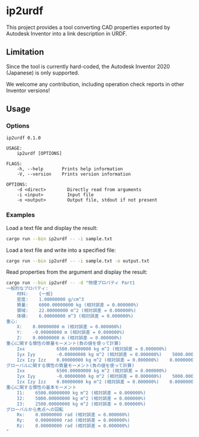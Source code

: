 # ip2urdf

This project provides a tool converting CAD properties exported by Autodesk Inventor into a link description in URDF.

## Limitation

Since the tool is currently hard-coded, the Autodesk Inventor 2020 (Japanese) is only supported.

We welcome any contribution, including operation check reports in other Inventor versions!

## Usage

### Options

```
ip2urdf 0.1.0

USAGE:
    ip2urdf [OPTIONS]

FLAGS:
    -h, --help       Prints help information
    -V, --version    Prints version information

OPTIONS:
    -d <direct>        Directly read from arguments
    -i <input>         Input file
    -o <output>        Output file, stdout if not present
```

### Examples

Load a text file and display the result:

```bash
cargo run --bin ip2urdf -- -i sample.txt
```

Load a text file and write into a specified file:

```bash
cargo run --bin ip2urdf -- -i sample.txt -o output.txt
```

Read properties from the argument and display the result:

```bash
cargo run --bin ip2urdf -- -d "物理プロパティ Part1
一般的なプロパティ:
    材料:    {一般}
    密度:    1.00000000 g/cm^3
    質量:    6000.00000000 kg (相対誤差 = 0.000000%)
    領域:    22.00000000 m^2 (相対誤差 = 0.000000%)
    体積:    6.00000000 m^3 (相対誤差 = 0.000000%)
重心:
    X:    0.00000000 m (相対誤差 = 0.000000%)
    Y:    -0.00000000 m (相対誤差 = 0.000000%)
    Z:    0.00000000 m (相対誤差 = 0.000000%)
重心に関する慣性の質量モーメント(負の値を使って計算)
    Ixx            6500.00000000 kg m^2 (相対誤差 = 0.000000%)
    Iyx Iyy        -0.00000000 kg m^2 (相対誤差 = 0.000000%)    5000.00000000 kg m^2 (相対誤差 = 0.000000%)
    Izx Izy Izz    0.00000000 kg m^2 (相対誤差 = 0.000000%)    0.00000000 kg m^2 (相対誤差 = 0.000000%)    2500.00000000 kg m^2 (相対誤差 = 0.000000%)
グローバルに関する慣性の質量モーメント(負の値を使って計算)
    Ixx            6500.00000000 kg m^2 (相対誤差 = 0.000000%)
    Iyx Iyy        -0.00000000 kg m^2 (相対誤差 = 0.000000%)    5000.00000000 kg m^2 (相対誤差 = 0.000000%)
    Izx Izy Izz    0.00000000 kg m^2 (相対誤差 = 0.000000%)    0.00000000 kg m^2 (相対誤差 = 0.000000%)    2500.00000000 kg m^2 (相対誤差 = 0.000000%)
重心に関する慣性の基本モーメント
    I1:    6500.00000000 kg m^2 (相対誤差 = 0.000000%)
    I2:    5000.00000000 kg m^2 (相対誤差 = 0.000000%)
    I3:    2500.00000000 kg m^2 (相対誤差 = 0.000000%)
グローバルから焦点への回転
    Rx:    0.00000000 rad (相対誤差 = 0.000000%)
    Ry:    0.00000000 rad (相対誤差 = 0.000000%)
    Rz:    0.00000000 rad (相対誤差 = 0.000000%)
"
```
